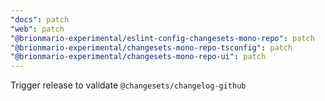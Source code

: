 ```yaml
---
"docs": patch
"web": patch
"@brionmario-experimental/eslint-config-changesets-mono-repo": patch
"@brionmario-experimental/changesets-mono-repo-tsconfig": patch
"@brionmario-experimental/changesets-mono-repo-ui": patch
---
```


Trigger release to validate `@changesets/changelog-github`
